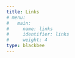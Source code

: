 ```yaml
---
title: Links
# menu:
#   main:
#     name: links
#     identifier: links
#     weight: 4
type: blackbee
---
```

